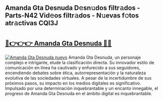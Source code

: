 ## Amanda Gta Desnuda D𝚎sn𝚞dos filtr𝚊dos - Parts-N42 Vid𝚎os filtr𝚊dos - N𝚞evas f𝚘tos atr𝚊ctivas CQl3J

# <h2><a href="http://mbayie.tromn.icu/?c=Amanda+Gta+Desnuda">🔗👉👉👉 Amanda Gta Desnuda 🔗🔗</a></h2>

[![Amanda Gta Desnuda nuevo](https://i.imgur.com/pEAQMta.gif)](http://mbayie.tromn.icu/?c=Amanda+Gta+Desnuda)
Amanda Gta Desnuda, un personaje complejo e intrigante, elude la clasificación directa. Su innovador estilo de comunicación en línea ha cautivado y enfurecido a sus seguidores, encendiendo debates sobre ética, autorrepresentación y la naturaleza evolutiva de las sociedades virtuales. A pesar de la incertidumbre de sus próximos pasos, su impacto en los medios digitales es significativo. Impulsado por una determinación inquebrantable y un encanto innegable, el progreso de Amanda Gta Desnuda en el ámbito digital es inquebrantable.

